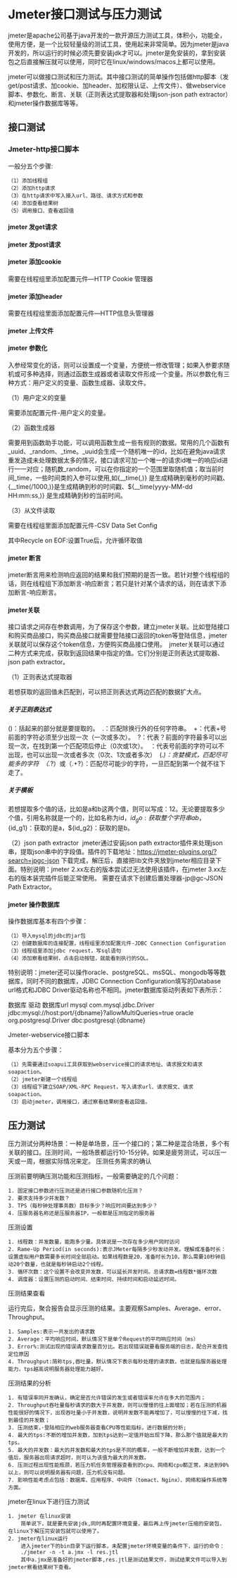 # Jmeter接口测试与压力测试

jmeter是apache公司基于java开发的一款开源压力测试工具，体积小，功能全，使用方便，是一个比较轻量级的测试工具，使用起来非常简单。因为jmeter是java开发的，所以运行的时候必须先要安装jdk才可以。jmeter是免安装的，拿到安装包之后直接解压就可以使用，同时它在linux/windows/macos上都可以使用。 

jmeter可以做接口测试和压力测试。其中接口测试的简单操作包括做http脚本（发get/post请求、加cookie、加header、加权限认证、上传文件）、做webservice脚本、参数化、断言、关联（正则表达式提取器和处理json-json path extractor）和jmeter操作数据库等等。

## 接口测试

### Jmeter-http接口脚本

一般分五个步骤:

    （1）添加线程组 
    （2）添加http请求 
    （3）在http请求中写入接入url、路径、请求方式和参数 
    （4）添加查看结果树 
    （5）调用接口、查看返回值

#### jmeter 发get请求

#### jmeter 发post请求

#### jmeter 添加cookie

需要在线程组里添加配置元件—HTTP Cookie 管理器

#### jmeter 添加header 

需要在线程组里面添加配置元件—HTTP信息头管理器 

#### jmeter 上传文件

#### jmeter 参数化 

入参经常变化的话，则可以设置成一个变量，方便统一修改管理；如果入参要求随机或可多种选择，则通过函数生成器或者读取文件形成一个变量。所以参数化有三种方式：用户定义的变量、函数生成器、读取文件。

（1）用户定义的变量 

需要添加配置元件-用户定义的变量。

（2）函数生成器 

需要用到函数助手功能，可以调用函数生成一些有规则的数据。常用的几个函数有_uuid、_random、_time。_uuid会生成一个随机唯一的id，比如在避免java请求重发造成未处理数据太多的情况，接口请求可加一个唯一的请求id唯一的响应id进行一一对应；随机数_random，可以在你指定的一个范围里取随机值；取当前时间_time，一些时间类的入参可以使用,如{__time(,)} 是生成精确到毫秒的时间戳、{__time(/1000,)}是生成精确到秒的时间戳、${__time(yyyy-MM-dd HH:mm:ss,)} 是生成精确到秒的当前时间。

（3）从文件读取 

需要在线程组里面添加配置元件-CSV Data Set Config 

其中Recycle on EOF:设置True后，允许循环取值 

#### jmeter 断言 

jmeter断言用来检测响应返回的结果和我们预期的是否一致。若针对整个线程组的话，则在线程组下添加断言-响应断言；若只是针对某个请求的话，则在请求下添加断言-响应断言。

#### jmeter关联

接口请求之间存在参数调用，为了保存这个参数，建立jmeter关联。比如登陆接口和购买商品接口，购买商品接口就需要登陆接口返回的token等登陆信息，jmeter关联就可以保存这个token信息，方便购买商品接口使用。 
jmeter关联可以通过二种方式来完成，获取到返回结果中指定的值。它们分别是正则表达式提取器、 json path extractor。 

（1）正则表达式提取器 

若想获取的返回值未匹配到，可以把正则表达式两边匹配的数据扩大点。

##### 关于正则表达式

()：括起来的部分就是要提取的。 
.：匹配除换行外的任何字符串。 
+：代表+号前面的字符必须至少出现一次（一次或多次）。 
?：代表？前面的字符最多可以出现一次，在找到第一个匹配项后停止（0次或1次）。 
：代表号前面的字符可以不出现，也可以出现一次或者多次（0次、1次或者多次） 
(.*)：贪婪模式，匹配尽可能多的字符 
（.*?）或（.+?）：匹配尽可能少的字符，一旦匹配到第一个就不往下走了。

##### 关于模板

若想提取多个值的话，比如是a和b这两个值，则可以写成：$1$$2$。无论要提取多少个值，引用名称就是一个的，比如名称为id，${id_go}:获取整个字符串ab，${id_g1}：获取的是a，${id_g2}：获取的是b。 

（2）json path extractor 
jmeter通过安装json path extractor插件来处理json串，提取json串中的字段值。插件的下载地址：https://jmeter-plugins.org/?search=jpgc-json
下载完成，解压后，直接把lib文件夹放到jmeter相应目录下面。特别说明：jmeter 2.xx左右的版本尝试过无法使用该插件，在jmeter 3.xx左右的版本装完插件后能正常使用。 
需要在请求下创建后置处理器-jp@gc-JSON Path Extractor。

#### jmeter 操作数据库 

操作数据库基本有四个步骤：

    （1）导入mysql的jdbc的jar包 
    （2）创建数据库的连接配置，线程组里添加配置元件-JDBC Connection Configuration 
    （3）线程组里添加jdbc request，写sql语句 
    （4）添加察看结果树，点击启动按钮，就能看到执行的SQL。

特别说明：jmeter还可以操作oracle、postgreSQL、msSQL、mongodb等等数据库，同时不同的数据库，JDBC Connection Configuration填写的Database url格式和JDBC Driver驱动名称也不相同。jmeter数据库驱动列表如下表所示：

数据库	驱动	数据库url
mysql	com.mysql.jdbc.Driver	jdbc:mysql://host:port/{dbname}?allowMultiQueries=true
oracle	org.postgresql.Driver	dbc:postgresql:{dbname}

Jmeter-webservice接口脚本

基本分为五个步骤：

    （1）先需要通过soapui工具获取到webservice接口的请求地址、请求报文和请求soapaction。
    （2）jmeter新建一个线程组 
    （3）线程组下建立SOAP/XML-RPC Request，写入请求url、请求报文、请求soapaction。
    （3）启动jmeter，调用接口，通过察看结果树查看返回值。 


## 压力测试

压力测试分两种场景：一种是单场景，压一个接口的；第二种是混合场景，多个有关联的接口。压测时间，一般场景都运行10-15分钟。如果是疲劳测试，可以压一天或一周，根据实际情况来定。
压测任务需求的确认

压测前要明确压测功能和压测指标，一般需要确定的几个问题：

	1. 固定接口参数进行压测还是进行接口参数随机化压测？
	2. 要求支持多少并发数？
	3. TPS（每秒钟处理事务数）目标多少？响应时间要达到多少？
	4. 压服务器名称还是压服务器IP，一般都是压测指定的服务器

压测设置

	1. 线程数：并发数量，能跑多少量。具体说是一次存在多少用户同时访问
	2. Rame-Up Period(in seconds):表示JMeter每隔多少秒发动并发。理解成准备时长：设置虚拟用户数需要多长时间全部启动。如果线程数是20，准备时长为10，那么需要10秒钟启动20个数量，也就是每秒钟启动2个线程。
	3. 循环次数：这个设置不会改变并发数，可以延长并发时间。总请求数=线程数*循环次数
	4. 调度器：设置压测的启动时间、结束时间、持续时间和启动延迟时间。

压测结果查看

运行完后，聚合报告会显示压测的结果。主要观察Samples、Average、error、Throughput。

	1. Samples:表示一共发出的请求数 
	2. Average：平均响应时间，默认情况下是单个Request的平均响应时间（ms）
	3. Error%:测试出现的错误请求数量百分比。若出现错误就要看服务端的日志，配合开发查找定位原因
	4. Throughput:简称tps,吞吐量，默认情况下表示每秒处理的请求数，也就是指服务器处理能力，tps越高说明服务器处理能力越好。

压测结果的分析

	1. 有错误率同开发确认，确定是否允许错误的发生或者错误率允许在多大的范围内； 
	2. Throughput吞吐量每秒请求的数大于并发数，则可以慢慢的往上面增加；若在压测的机器性能很好的情况下，出现吞吐量小于并发数，说明并发数不能再增加了，可以慢慢的往下减，找到最佳的并发数；
	3. 压测结束，·登陆相应的web服务器查看CPU等性能指标，进行数据的分析;
	4. 最大的tps:不断的增加并发数，加到tps达到一定值开始出现下降，那么那个值就是最大的tps。
	5. 最大的并发数：最大的并发数和最大的tps是不同的概率，一般不断增加并发数，达到一个值后，服务器出现请求超时，则可认为该值为最大的并发数。
	6. 压测过程出现性能瓶颈，若压力机任务管理器查看到的cpu、网络和cpu都正常，未达到90%以上，则可以说明服务器有问题，压力机没有问题。
	7. 影响性能考虑点包括：数据库、应用程序、中间件（tomact、Nginx）、网络和操作系统等方面。
jmeter在linux下进行压力测试

	1. jmeter 在linux安装 
		简单说下，就是要先安装jdk,同时再配置环境变量，最后再上传jmeter压缩的安装包，在linux下解压完安装包就可以使用了。
	2. jmeter在linux运行 
		进入jmeter下的bin目录下运行脚本，未配置jmeter环境变量的条件下，运行的命令：
		./jmeter -n -t a.jmx -l res.jtl
		其中a.jmx是准备好的jmeter脚本,res.jtl是测试结果文件，测试结果文件可以导入到jmeter察看结果树下查看。